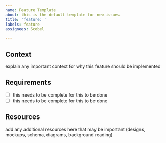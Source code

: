 ```yaml
---
name: Feature Template
about: this is the default template for new issues
title: 'feature: '
labels: feature
assignees: Scobel

---
```


## Context
explain any important context for why this feature should be implemented

## Requirements
- [ ] this needs to be complete for this to be done
- [ ] this needs to be complete for this to be done

## Resources
add any additional resources here that may be important (designs, mockups, schema, diagrams, background reading)
